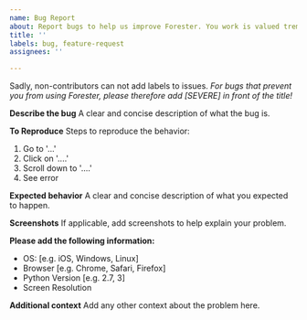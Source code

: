```yaml
---
name: Bug Report
about: Report bugs to help us improve Forester. You work is valued tremendously!
title: ''
labels: bug, feature-request
assignees: ''

---
```


Sadly, non-contributors can not add labels to issues. _For bugs that prevent you from using Forester, please therefore add [SEVERE] in front of the title!_

**Describe the bug**
A clear and concise description of what the bug is.

**To Reproduce**
Steps to reproduce the behavior:
1. Go to '...'
2. Click on '....'
3. Scroll down to '....'
4. See error

**Expected behavior**
A clear and concise description of what you expected to happen.

**Screenshots**
If applicable, add screenshots to help explain your problem.

**Please add the following information:**
 - OS: [e.g. iOS, Windows, Linux]
 - Browser [e.g. Chrome, Safari, Firefox]
 - Python Version [e.g. 2.7, 3]
 - Screen Resolution

**Additional context**
Add any other context about the problem here.
